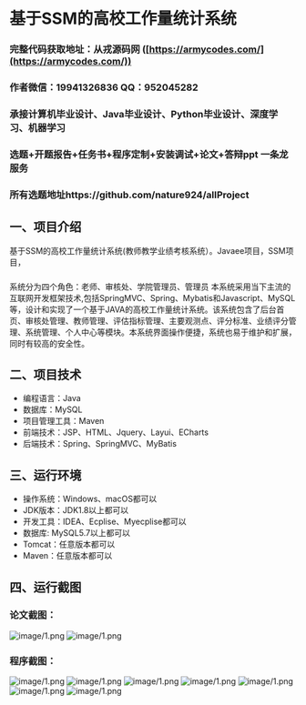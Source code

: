 基于SSM的高校工作量统计系统
=
### 完整代码获取地址：从戎源码网 ([https://armycodes.com/](https://armycodes.com/))
### 作者微信：19941326836  QQ：952045282 
### 承接计算机毕业设计、Java毕业设计、Python毕业设计、深度学习、机器学习
### 选题+开题报告+任务书+程序定制+安装调试+论文+答辩ppt 一条龙服务
### 所有选题地址https://github.com/nature924/allProject

一、项目介绍
---
基于SSM的高校工作量统计系统(教师教学业绩考核系统）。Javaee项目，SSM项目，

### 
系统分为四个角色：老师、审核处、学院管理员、管理员
本系统采用当下主流的互联网开发框架技术,包括SpringMVC、Spring、Mybatis和Javascript、MySQL等，设计和实现了一个基于JAVA的高校工作量统计系统。该系统包含了后台首页、审核处管理、教师管理、评估指标管理、主要观测点、评分标准、业绩评分管理、系统管理、个人中心等模块。本系统界面操作便捷，系统也易于维护和扩展，同时有较高的安全性。



二、项目技术
---
- 编程语言：Java
- 数据库：MySQL
- 项目管理工具：Maven
- 前端技术：JSP、HTML、Jquery、Layui、ECharts
- 后端技术：Spring、SpringMVC、MyBatis

三、运行环境
---
- 操作系统：Windows、macOS都可以
- JDK版本：JDK1.8以上都可以
- 开发工具：IDEA、Ecplise、Myecplise都可以
- 数据库: MySQL5.7以上都可以
- Tomcat：任意版本都可以
- Maven：任意版本都可以

四、运行截图
---
### 论文截图：
![image/1.png](limage/1.png)
![image/1.png](limage/2.png)

### 程序截图：
![image/1.png](image/1.png)
![image/1.png](image/2.png)
![image/1.png](image/3.png)
![image/1.png](image/4.png)
![image/1.png](image/5.png)
![image/1.png](image/6.png)
![image/1.png](image/7.png)




